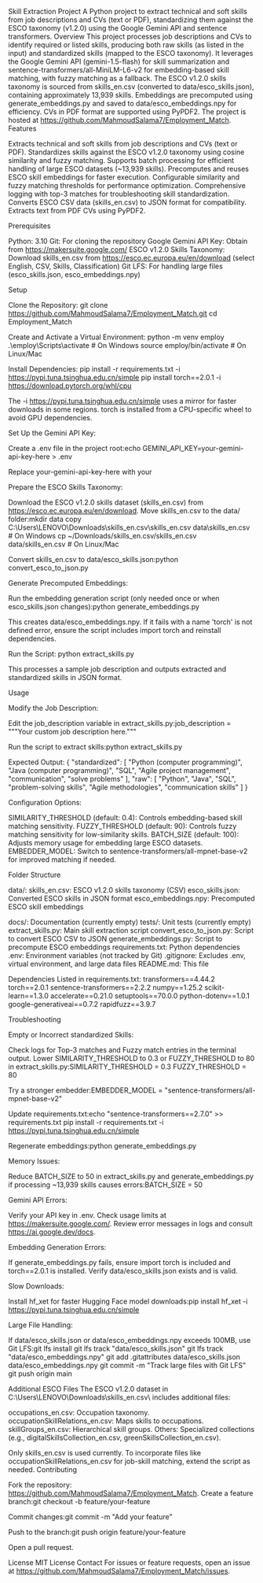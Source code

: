 Skill Extraction Project
A Python project to extract technical and soft skills from job descriptions and CVs (text or PDF), standardizing them against the ESCO taxonomy (v1.2.0) using the Google Gemini API and sentence transformers.
Overview
This project processes job descriptions and CVs to identify required or listed skills, producing both raw skills (as listed in the input) and standardized skills (mapped to the ESCO taxonomy). It leverages the Google Gemini API (gemini-1.5-flash) for skill summarization and sentence-transformers/all-MiniLM-L6-v2 for embedding-based skill matching, with fuzzy matching as a fallback. The ESCO v1.2.0 skills taxonomy is sourced from skills_en.csv (converted to data/esco_skills.json), containing approximately 13,939 skills. Embeddings are precomputed using generate_embeddings.py and saved to data/esco_embeddings.npy for efficiency. CVs in PDF format are supported using PyPDF2. The project is hosted at https://github.com/MahmoudSalama7/Employment_Match.
Features

Extracts technical and soft skills from job descriptions and CVs (text or PDF).
Standardizes skills against the ESCO v1.2.0 taxonomy using cosine similarity and fuzzy matching.
Supports batch processing for efficient handling of large ESCO datasets (~13,939 skills).
Precomputes and reuses ESCO skill embeddings for faster execution.
Configurable similarity and fuzzy matching thresholds for performance optimization.
Comprehensive logging with top-3 matches for troubleshooting skill standardization.
Converts ESCO CSV data (skills_en.csv) to JSON format for compatibility.
Extracts text from PDF CVs using PyPDF2.

Prerequisites

Python: 3.10
Git: For cloning the repository
Google Gemini API Key: Obtain from https://makersuite.google.com/
ESCO v1.2.0 Skills Taxonomy: Download skills_en.csv from https://esco.ec.europa.eu/en/download (select English, CSV, Skills, Classification)
Git LFS: For handling large files (esco_skills.json, esco_embeddings.npy)

Setup

Clone the Repository:
git clone https://github.com/MahmoudSalama7/Employment_Match.git
cd Employment_Match


Create and Activate a Virtual Environment:
python -m venv employ
.\employ\Scripts\activate  # On Windows
source employ/bin/activate  # On Linux/Mac


Install Dependencies:
pip install -r requirements.txt -i https://pypi.tuna.tsinghua.edu.cn/simple
pip install torch==2.0.1 -i https://download.pytorch.org/whl/cpu


The -i https://pypi.tuna.tsinghua.edu.cn/simple uses a mirror for faster downloads in some regions.
torch is installed from a CPU-specific wheel to avoid GPU dependencies.


Set Up the Gemini API Key:

Create a .env file in the project root:echo GEMINI_API_KEY=your-gemini-api-key-here > .env


Replace your-gemini-api-key-here with your


Prepare the ESCO Skills Taxonomy:

Download the ESCO v1.2.0 skills dataset (skills_en.csv) from https://esco.ec.europa.eu/en/download.
Move skills_en.csv to the data/ folder:mkdir data
copy C:\Users\LENOVO\Downloads\skills_en.csv\skills_en.csv data\skills_en.csv  # On Windows
cp ~/Downloads/skills_en.csv/skills_en.csv data/skills_en.csv  # On Linux/Mac


Convert skills_en.csv to data/esco_skills.json:python convert_esco_to_json.py




Generate Precomputed Embeddings:

Run the embedding generation script (only needed once or when esco_skills.json changes):python generate_embeddings.py


This creates data/esco_embeddings.npy. If it fails with a name 'torch' is not defined error, ensure the script includes import torch and reinstall dependencies.


Run the Script:
python extract_skills.py


This processes a sample job description and outputs extracted and standardized skills in JSON format.



Usage

Modify the Job Description:

Edit the job_description variable in extract_skills.py:job_description = """Your custom job description here."""


Run the script to extract skills:python extract_skills.py




Expected Output:
{
  "standardized": [
    "Python (computer programming)",
    "Java (computer programming)",
    "SQL",
    "Agile project management",
    "communication",
    "solve problems"
  ],
  "raw": [
    "Python",
    "Java",
    "SQL",
    "problem-solving skills",
    "Agile methodologies",
    "communication skills"
  ]
}


Configuration Options:

SIMILARITY_THRESHOLD (default: 0.4): Controls embedding-based skill matching sensitivity.
FUZZY_THRESHOLD (default: 90): Controls fuzzy matching sensitivity for low-similarity skills.
BATCH_SIZE (default: 100): Adjusts memory usage for embedding large ESCO datasets.
EMBEDDER_MODEL: Switch to sentence-transformers/all-mpnet-base-v2 for improved matching if needed.



Folder Structure

data/:
skills_en.csv: ESCO v1.2.0 skills taxonomy (CSV)
esco_skills.json: Converted ESCO skills in JSON format
esco_embeddings.npy: Precomputed ESCO skill embeddings


docs/: Documentation (currently empty)
tests/: Unit tests (currently empty)
extract_skills.py: Main skill extraction script
convert_esco_to_json.py: Script to convert ESCO CSV to JSON
generate_embeddings.py: Script to precompute ESCO embeddings
requirements.txt: Python dependencies
.env: Environment variables (not tracked by Git)
.gitignore: Excludes .env, virtual environment, and large data files
README.md: This file

Dependencies
Listed in requirements.txt:
transformers==4.44.2
torch==2.0.1
sentence-transformers==2.2.2
numpy==1.25.2
scikit-learn==1.3.0
accelerate==0.21.0
setuptools==70.0.0
python-dotenv==1.0.1
google-generativeai==0.7.2
rapidfuzz==3.9.7

Troubleshooting

Empty or Incorrect standardized Skills:

Check logs for Top-3 matches and Fuzzy match entries in the terminal output.
Lower SIMILARITY_THRESHOLD to 0.3 or FUZZY_THRESHOLD to 80 in extract_skills.py:SIMILARITY_THRESHOLD = 0.3
FUZZY_THRESHOLD = 80


Try a stronger embedder:EMBEDDER_MODEL = "sentence-transformers/all-mpnet-base-v2"


Update requirements.txt:echo "sentence-transformers==2.7.0" >> requirements.txt
pip install -r requirements.txt -i https://pypi.tuna.tsinghua.edu.cn/simple


Regenerate embeddings:python generate_embeddings.py






Memory Issues:

Reduce BATCH_SIZE to 50 in extract_skills.py and generate_embeddings.py if processing ~13,939 skills causes errors:BATCH_SIZE = 50




Gemini API Errors:

Verify your API key in .env.
Check usage limits at https://makersuite.google.com/.
Review error messages in logs and consult https://ai.google.dev/docs.


Embedding Generation Errors:

If generate_embeddings.py fails, ensure import torch is included and torch==2.0.1 is installed.
Verify data/esco_skills.json exists and is valid.


Slow Downloads:

Install hf_xet for faster Hugging Face model downloads:pip install hf_xet -i https://pypi.tuna.tsinghua.edu.cn/simple




Large File Handling:

If data/esco_skills.json or data/esco_embeddings.npy exceeds 100MB, use Git LFS:git lfs install
git lfs track "data/esco_skills.json"
git lfs track "data/esco_embeddings.npy"
git add .gitattributes data/esco_skills.json data/esco_embeddings.npy
git commit -m "Track large files with Git LFS"
git push origin main





Additional ESCO Files
The ESCO v1.2.0 dataset in C:\Users\LENOVO\Downloads\skills_en.csv\ includes additional files:

occupations_en.csv: Occupation taxonomy.
occupationSkillRelations_en.csv: Maps skills to occupations.
skillGroups_en.csv: Hierarchical skill groups.
Others: Specialized collections (e.g., digitalSkillsCollection_en.csv, greenSkillsCollection_en.csv).

Only skills_en.csv is used currently. To incorporate files like occupationSkillRelations_en.csv for job-skill matching, extend the script as needed.
Contributing

Fork the repository: https://github.com/MahmoudSalama7/Employment_Match.
Create a feature branch:git checkout -b feature/your-feature


Commit changes:git commit -m "Add your feature"


Push to the branch:git push origin feature/your-feature


Open a pull request.

License
MIT License
Contact
For issues or feature requests, open an issue at https://github.com/MahmoudSalama7/Employment_Match/issues.
